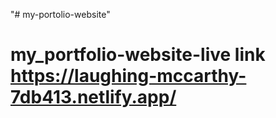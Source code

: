 "# my-portolio-website" 
# my_portfolio-website-live link https://laughing-mccarthy-7db413.netlify.app/

